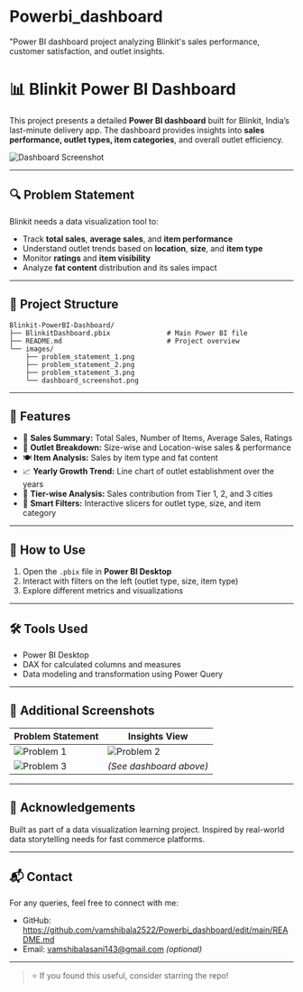 # Powerbi_dashboard
"Power BI dashboard project analyzing Blinkit's sales performance, customer satisfaction, and outlet insights.

# 📊 Blinkit Power BI Dashboard

This project presents a detailed **Power BI dashboard** built for Blinkit, India’s last-minute delivery app. The dashboard provides insights into **sales performance, outlet types, item categories**, and overall outlet efficiency.

![Dashboard Screenshot](images/dashboard_screenshot.png)

---

## 🔍 Problem Statement

Blinkit needs a data visualization tool to:

- Track **total sales**, **average sales**, and **item performance**
- Understand outlet trends based on **location**, **size**, and **item type**
- Monitor **ratings** and **item visibility**
- Analyze **fat content** distribution and its sales impact

---

## 📁 Project Structure

```
Blinkit-PowerBI-Dashboard/
├── BlinkitDashboard.pbix              # Main Power BI file
├── README.md                          # Project overview
└── images/
    ├── problem_statement_1.png
    ├── problem_statement_2.png
    ├── problem_statement_3.png
    └── dashboard_screenshot.png
```

---

## 📌 Features

- 🧾 **Sales Summary:** Total Sales, Number of Items, Average Sales, Ratings
- 🏪 **Outlet Breakdown:** Size-wise and Location-wise sales & performance
- 🍽️ **Item Analysis:** Sales by item type and fat content
- 📈 **Yearly Growth Trend:** Line chart of outlet establishment over the years
- 📍 **Tier-wise Analysis:** Sales contribution from Tier 1, 2, and 3 cities
- 🧠 **Smart Filters:** Interactive slicers for outlet type, size, and item category

---

## 📂 How to Use

1. Open the `.pbix` file in **Power BI Desktop**
2. Interact with filters on the left (outlet type, size, item type)
3. Explore different metrics and visualizations

---

## 🛠 Tools Used

- Power BI Desktop
- DAX for calculated columns and measures
- Data modeling and transformation using Power Query

---

## 📸 Additional Screenshots

| Problem Statement | Insights View |
|------------------|----------------|
| ![Problem 1](images/problem_statement_1.png) | ![Problem 2](images/problem_statement_2.png) |
| ![Problem 3](images/problem_statement_3.png) | *(See dashboard above)* |

---

## 🙌 Acknowledgements

Built as part of a data visualization learning project. Inspired by real-world data storytelling needs for fast commerce platforms.

---

## 📬 Contact

For any queries, feel free to connect with me:

- GitHub: https://github.com/vamshibala2522/Powerbi_dashboard/edit/main/README.md
- Email: vamshibalasani143@gmail.com *(optional)*

---

> ⭐ If you found this useful, consider starring the repo!


